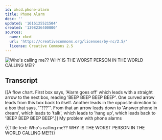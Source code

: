 ```yaml
---
id: xkcd.phone-alarm
title: Phone Alarm
desc: ''
updated: '1616125521504'
created: '1398236400000'
sources:
  name: xkcd
  url: 'https://creativecommons.org/licenses/by-nc/2.5/'
  license: Creative Commons 2.5
---
```

![Who's calling me?? WHY IS THE WORST PERSON IN THE WORLD CALLING ME!?](https://imgs.xkcd.com/comics/phone_alarm.png)

## Transcript
[[A flow chart. First box says, 'Alarm goes off' which leads with a straight arrow to the next box, reading 'BEEP BEEP BEEP BEEP'. One curved arrow leads from this box back to itself. Another leads in the opposite direction to a box that says, '"???"'. From that an arrow leads down to 'Answer phone in dream', which leads to 'talk', which leads to 'hang up', which leads back to 'BEEP BEEP BEEP BEEP'.]]
My problem with phone alarms

{{Title text: Who's calling me?? WHY IS THE WORST PERSON IN THE WORLD CALLING ME!?}}
